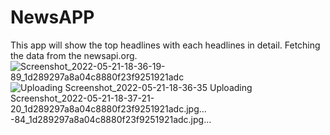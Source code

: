 # NewsAPP
This app will show the top headlines with each headlines in detail. Fetching the data from the newsapi.org. 
![Screenshot_2022-05-21-18-36-19-89_1d289297a8a04c8880f23f9251921adc](https://user-images.githubusercontent.com/101714917/169653030-0a4bd2bd-3f72-4aeb-9feb-e6c0431e468f.jpg)
![Uploading Screenshot_2022-05-21-18-36-35
![Uploading Screenshot_2022-05-21-18-37-21-20_1d289297a8a04c8880f23f9251921adc.jpg…]()
-84_1d289297a8a04c8880f23f9251921adc.jpg…]()

